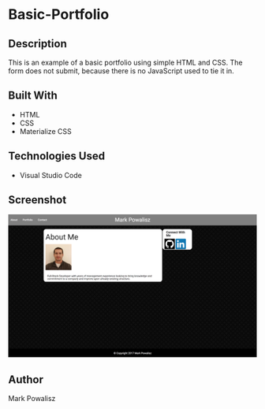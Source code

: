 # Basic-Portfolio

## Description
This is an example of a basic portfolio using simple HTML and CSS. The form does not submit, because there is no JavaScript used to tie it in.

## Built With
* HTML
* CSS
* Materialize CSS

## Technologies Used
* Visual Studio Code

## Screenshot
![alt text](assets/images/basic_portfolio.png "Basic_Portfolio")

## Author
Mark Powalisz